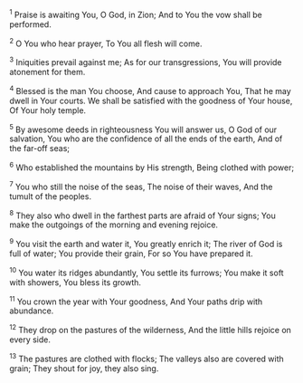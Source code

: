 <sup>1</sup> 
Praise is awaiting You, O God, in Zion; And to You the vow shall be performed. 

<sup>2</sup> 
O You who hear prayer, To You all flesh will come. 

<sup>3</sup> 
Iniquities prevail against me; As for our transgressions, You will provide atonement for them. 

<sup>4</sup> 
Blessed is the man You choose, And cause to approach You, That he may dwell in Your courts. We shall be satisfied with the goodness of Your house, Of Your holy temple. 

<sup>5</sup> 
By awesome deeds in righteousness You will answer us, O God of our salvation, You who are the confidence of all the ends of the earth, And of the far-off seas; 

<sup>6</sup> 
Who established the mountains by His strength, Being clothed with power; 

<sup>7</sup> 
You who still the noise of the seas, The noise of their waves, And the tumult of the peoples. 

<sup>8</sup> 
They also who dwell in the farthest parts are afraid of Your signs; You make the outgoings of the morning and evening rejoice. 

<sup>9</sup> 
You visit the earth and water it, You greatly enrich it; The river of God is full of water; You provide their grain, For so You have prepared it. 

<sup>10</sup> 
You water its ridges abundantly, You settle its furrows; You make it soft with showers, You bless its growth. 

<sup>11</sup> 
You crown the year with Your goodness, And Your paths drip with abundance. 

<sup>12</sup> 
They drop on the pastures of the wilderness, And the little hills rejoice on every side. 

<sup>13</sup> 
The pastures are clothed with flocks; The valleys also are covered with grain; They shout for joy, they also sing.